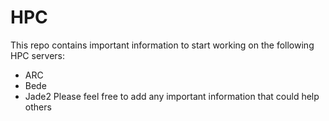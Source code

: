 # HPC
This repo contains important information to start working on the following HPC servers: 
* ARC
* Bede
* Jade2
Please feel free to add any important information that could help others
